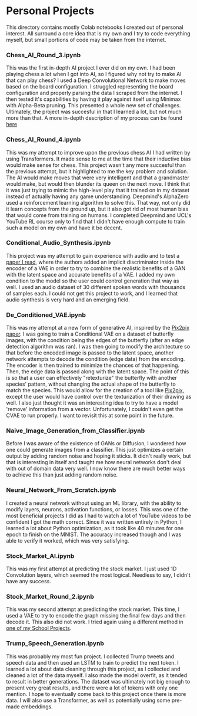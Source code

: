 # Personal Projects

This directory contains mostly Colab notebooks I created out of personal interest. All surround a core idea that is my own and I try to code everything myself, but small portions of code may be taken from the internet. 

### Chess_AI_Round_3.ipynb

This was the first in-depth AI project I ever did on my own. I had been playing chess a lot when I got into AI, so I figured why not try to make AI that can play chess? I used a Deep Convolutional Network to make moves based on the board configuration. I struggled representing the board configuration and properly parsing the data I scraped from the internet. I then tested it's capabilities by having it play against itself using Minimax with Alpha-Beta pruning. This presented a whole new set of challenges. Ultimately, the project was succesful in that I learned a lot, but not much more than that. A more in-depth description of my process can be found [here](https://chargerml.wordpress.com/2022/11/21/starting-my-first-project-chess-ai/)

### Chess_AI_Round_4.ipynb

This was my attempt to improve upon the previous chess AI I had written by using Transformers. It made sense to me at the time that their inductive bias would make sense for chess. This project wasn't any more succesful than the previous attempt, but it highlighted to me the key problem and solution. The AI would make moves that were very intelligent and that a grandmaster would make, but would then blunder its queen on the next move. I think that it was just trying to mimic the high-level play that it trained on in my dataset instead of actually having any game understanding. Deepmind's AlphaZero used a reinforcement learning algorithm to solve this. That way, not only did it learn concepts from the ground up, but it also got rid of most human bias that would come from training on humans. I completed Deepmind and UCL's YouTube RL course only to find that I didn't have enough compute to train such a model on my own and have it be decent. 

### Conditional_Audio_Synthesis.ipynb

This project was my attempt to gain experience with audio and to test a [paper I read](https://arxiv.org/abs/1909.13062), where the authors added an implicit discriminator inside the encoder of a VAE in order to try to combine the realistic benefits of a GAN with the latent space and accurate benefits of a VAE. I added my own condition to the model so the user could control generation that way as well. I used an audio dataset of 30 different spoken words with thousands of samples each. I could not get this project to work, and I learned that audio synthesis is very hard and an emerging field. 

### De_Conditioned_VAE.ipynb

This was my attempt at a new form of generative AI, inspired by the [Pix2pix paper](https://arxiv.org/abs/1611.07004). I was going to train a Conditional VAE on a dataset of butterfly images, with the condition being the edges of the butterfly (after an edge detection algorithm was ran). I was then going to modify the architecture so that before the encoded image is passed to the latent space, another network attempts to decode the condition (edge data) from the encoding. The encoder is then trained to minimize the chances of that happening. Then, the edge data is passed along with the latent space. The point of this is so that a user can effectively "retexturize" the butterfly with another species' pattern, without changing the actual shape of the butterfly to match the species. This would allow for the creation of a tool like [Pix2pix](https://affinelayer.com/pixsrv/), except the user would have control over the texturization of their drawing as well. I also just thought it was an interesting idea to try to have a model 'remove' information from a vector. 
Unfortunately, I couldn't even get the CVAE to run properly. I want to revisit this at some point in the future.

### Naive_Image_Generation_from_Classifier.ipynb

Before I was aware of the existence of GANs or Diffusion, I wondered how one could generate images from a classifier. This just optimizes a certain output by adding random noise and hoping it sticks. It didn't really work, but that is interesting in itself and taught me how neural networks don't deal with out of domain data very well. I now know there are much better ways to achieve this than just adding random noise. 

### Neural_Network_From_Scratch.ipynb

I created a neural network without using an ML library, with the ability to modify layers, neurons, activation functions, or losses. This was one of the most beneficial projects I did as I had to watch a lot of YouTube videos to be confident I got the math correct. Since it was written entirely in Python, I learned a lot about Python optimization, as it took like 40 minutes for one epoch to finish on the MNIST. The accuracy increased though and I was able to verify it worked, which was very satisfying.

### Stock_Market_AI.ipynb

This was my first attempt at predicting the stock market. I just used 1D Convolution layers, which seemed the most logical. Needless to say, I didn't have any success.

### Stock_Market_Round_2.ipynb

This was my second attempt at predicting the stock market. This time, I used a VAE to try to encode the graph missing the final few days and then decode it. This also did not work. I tried again using a different method in [one of my School Projects](/School_Projects/AI%20Final%3A%20GAN%20Stock%20Prediction/).

### Trump_Speech_Generation.ipynb

This was probably my most fun project. I collected Trump tweets and speech data and then used an LSTM to train to predict the next token. I learned a lot about data cleaning through this project, as I collected and cleaned a lot of the data myself. I also made the model overfit, as it tended to result in better generations. The dataset was ultimately not big enough to present very great results, and there were a lot of tokens with only one mention. I hope to eventually come back to this project once there is more data. I will also use a Transformer, as well as potentially using some pre-made embeddings.
